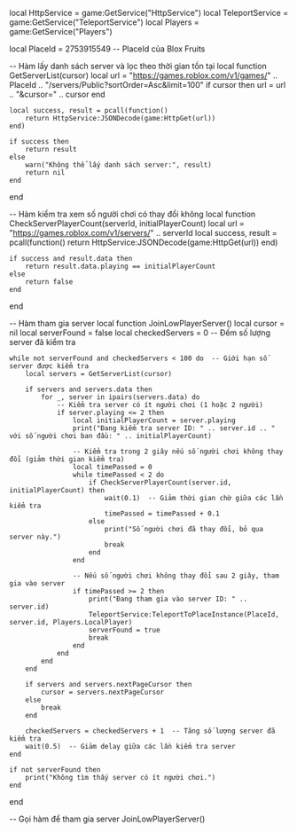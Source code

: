 local HttpService = game:GetService("HttpService")
local TeleportService = game:GetService("TeleportService")
local Players = game:GetService("Players")

local PlaceId = 2753915549  -- PlaceId của Blox Fruits

-- Hàm lấy danh sách server và lọc theo thời gian tồn tại
local function GetServerList(cursor)
    local url = "https://games.roblox.com/v1/games/" .. PlaceId .. "/servers/Public?sortOrder=Asc&limit=100"
    if cursor then
        url = url .. "&cursor=" .. cursor
    end

    local success, result = pcall(function()
        return HttpService:JSONDecode(game:HttpGet(url))
    end)

    if success then
        return result
    else
        warn("Không thể lấy danh sách server:", result)
        return nil
    end
end

-- Hàm kiểm tra xem số người chơi có thay đổi không
local function CheckServerPlayerCount(serverId, initialPlayerCount)
    local url = "https://games.roblox.com/v1/servers/" .. serverId
    local success, result = pcall(function()
        return HttpService:JSONDecode(game:HttpGet(url))
    end)

    if success and result.data then
        return result.data.playing == initialPlayerCount
    else
        return false
    end
end

-- Hàm tham gia server
local function JoinLowPlayerServer()
    local cursor = nil
    local serverFound = false
    local checkedServers = 0  -- Đếm số lượng server đã kiểm tra

    while not serverFound and checkedServers < 100 do  -- Giới hạn số server được kiểm tra
        local servers = GetServerList(cursor)

        if servers and servers.data then
            for _, server in ipairs(servers.data) do
                -- Kiểm tra server có ít người chơi (1 hoặc 2 người)
                if server.playing <= 2 then
                    local initialPlayerCount = server.playing
                    print("Đang kiểm tra server ID: " .. server.id .. " với số người chơi ban đầu: " .. initialPlayerCount)

                    -- Kiểm tra trong 2 giây nếu số người chơi không thay đổi (giảm thời gian kiểm tra)
                    local timePassed = 0
                    while timePassed < 2 do
                        if CheckServerPlayerCount(server.id, initialPlayerCount) then
                            wait(0.1)  -- Giảm thời gian chờ giữa các lần kiểm tra
                            timePassed = timePassed + 0.1
                        else
                            print("Số người chơi đã thay đổi, bỏ qua server này.")
                            break
                        end
                    end

                    -- Nếu số người chơi không thay đổi sau 2 giây, tham gia vào server
                    if timePassed >= 2 then
                        print("Đang tham gia vào server ID: " .. server.id)
                        TeleportService:TeleportToPlaceInstance(PlaceId, server.id, Players.LocalPlayer)
                        serverFound = true
                        break
                    end
                end
            end
        end

        if servers and servers.nextPageCursor then
            cursor = servers.nextPageCursor
        else
            break
        end

        checkedServers = checkedServers + 1  -- Tăng số lượng server đã kiểm tra
        wait(0.5)  -- Giảm delay giữa các lần kiểm tra server
    end

    if not serverFound then
        print("Không tìm thấy server có ít người chơi.")
    end
end

-- Gọi hàm để tham gia server
JoinLowPlayerServer()
